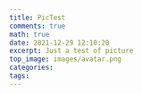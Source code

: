 ```yaml
---
title: PicTest
comments: true
math: true
date: 2021-12-29 12:10:20
excerpt: Just a test of picture
top_image: images/avatar.png
categories:
tags:
---
```


<!-- more -->
